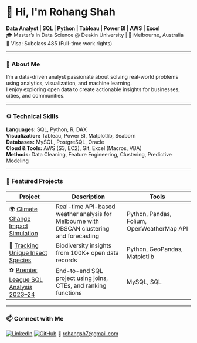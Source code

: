 # 👋 Hi, I'm Rohang Shah  
**Data Analyst | SQL | Python | Tableau | Power BI | AWS | Excel**  
🎓 Master’s in Data Science @ Deakin University | 📍 Melbourne, Australia  
💼 Visa: Subclass 485 (Full-time work rights)  

---

### 🧠 About Me
I’m a data-driven analyst passionate about solving real-world problems using analytics, visualization, and machine learning.  
I enjoy exploring open data to create actionable insights for businesses, cities, and communities.

---

### ⚙️ Technical Skills
**Languages:** SQL, Python, R, DAX  
**Visualization:** Tableau, Power BI, Matplotlib, Seaborn  
**Databases:** MySQL, PostgreSQL, Oracle  
**Cloud & Tools:** AWS (S3, EC2), Git, Excel (Macros, VBA)  
**Methods:** Data Cleaning, Feature Engineering, Clustering, Predictive Modeling  

---

### 📂 Featured Projects
| Project | Description | Tools |
|----------|--------------|-------|
| 🌍 [Climate Change Impact Simulation](https://github.com/rohang-7/Climate-Change-Impact-Simulation) | Real-time API-based weather analysis for Melbourne with DBSCAN clustering and forecasting | Python, Pandas, Folium, OpenWeatherMap API |
| 🐜 [Tracking Unique Insect Species](https://github.com/rohang-7/Tracking-unique-insect-species) | Biodiversity insights from 100K+ open data records | Python, GeoPandas, Matplotlib |
| ⚽ [Premier League SQL Analysis 2023–24](https://github.com/rohang-7/premier-league-sql-analysis-2023-2024) | End-to-end SQL project using joins, CTEs, and ranking functions | MySQL, SQL |

---

### 📫 Connect with Me
[![LinkedIn](https://img.shields.io/badge/LinkedIn-0A66C2?style=for-the-badge&logo=linkedin&logoColor=white)](https://www.linkedin.com/in/rohang-shah-07283b171/)
[![GitHub](https://img.shields.io/badge/GitHub-000000?style=for-the-badge&logo=github&logoColor=white)](https://github.com/rohang-7)
📧 rohangsh7@gmail.com  
